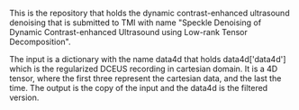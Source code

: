 This is the repository that holds the dynamic contrast-enhanced ultrasound denoising that is submitted to TMI with name
"Speckle Denoising of Dynamic Contrast-enhanced Ultrasound using Low-rank Tensor Decomposition". 


The input is a dictionary with the name data4d that holds data4d['data4d'] which is the regularized DCEUS recording in cartesian domain.
It is a 4D tensor, where the first three represent the cartesian data, and the last the time. The output is the copy of the input and the data4d is the filtered version.
